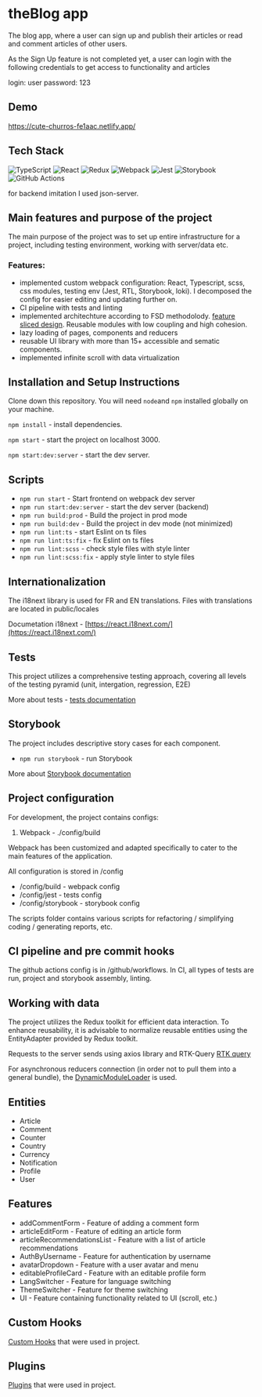 
# theBlog app
The blog app, where a user can sign up and publish their articles or read and comment articles of other users. 

As the Sign Up feature is not completed yet, a user can login with the following credentials to get access to functionality and articles

login: user
password: 123

## Demo
 https://cute-churros-fe1aac.netlify.app/

## Tech Stack
![TypeScript](https://img.shields.io/badge/typescript-%23007ACC.svg?style=for-the-badge&logo=typescript&logoColor=white)
![React](https://img.shields.io/badge/react-%2320232a.svg?style=for-the-badge&logo=react&logoColor=%2361DAFB) 
![Redux](https://img.shields.io/badge/redux-%23593d88.svg?style=for-the-badge&logo=redux&logoColor=white)
![Webpack](https://img.shields.io/badge/webpack-%238DD6F9.svg?style=for-the-badge&logo=webpack&logoColor=black)
![Jest](https://img.shields.io/badge/-jest-%23C21325?style=for-the-badge&logo=jest&logoColor=white)
![Storybook](https://img.shields.io/badge/-Storybook-FF4785?style=for-the-badge&logo=storybook&logoColor=white)
![GitHub Actions](https://img.shields.io/badge/github%20actions-%232671E5.svg?style=for-the-badge&logo=githubactions&logoColor=white)

for backend imitation I used json-server.
## Main features and purpose of the project
The main purpose of the project was to set up entire infrastructure for a project, including testing environment, working with server/data etc. 
### Features:  
- implemented custom webpack configuration: React, Typescript, scss, css modules, testing env (Jest, RTL, Storybook, loki). I decomposed the config for easier editing and updating further on.
- CI pipeline with tests and linting
- implemented architechture according to FSD methodolody. [feature sliced design](https://feature-sliced.design/docs/get-started/tutorial). Reusable modules with low coupling and high cohesion.
- lazy loading of pages, components and reducers
- reusable UI library with more than 15+ accessible and sematic components.
- implemented infinite scroll with data virtualization

## Installation and Setup Instructions 
Clone down this repository. You will need `node`and `npm` installed globally on your machine. 

`npm install` - install dependencies. 

`npm start` - start the project on localhost 3000.

`npm start:dev:server` - start the dev server.

## Scripts
-   `npm run start` - Start frontend on webpack dev server
-   `npm run start:dev:server` - start the dev server (backend)
-   `npm run build:prod` - Build the project in prod mode
-   `npm run build:dev` - Build the project in dev mode (not minimized)
-   `npm run lint:ts` - start Eslint on ts files
-   `npm run lint:ts:fix` - fix Eslint on ts files
-   `npm run lint:scss` - check style files with style linter
-   `npm run lint:scss:fix` - apply style linter to style files
## Internationalization 
The i18next library is used for FR and EN translations.
Files with translations are located in public/locales

Documetation i18next - [https://react.i18next.com/](https://react.i18next.com/)
## Tests
This project utilizes a comprehensive testing approach, covering all levels of the testing pyramid (unit, intergation, regression, E2E)

More about tests - [tests documentation](/docs/tests.md)
## Storybook
The project includes descriptive story cases for each component.

- `npm run storybook` - run Storybook 

More about [Storybook documentation](/docs/storybook.md)

## Project configuration
For development, the project contains configs:
1. Webpack - ./config/build

Webpack has been customized and adapted specifically to cater to the main features of the application.

All configuration is stored in /config
- /config/build - webpack config
- /config/jest - tests config
- /config/storybook - storybook config

The scripts folder contains various scripts for refactoring / simplifying coding / generating reports, etc.

## CI pipeline and pre commit hooks
The github actions config is in /github/workflows. In CI, all types of tests are run, project and storybook assembly, linting.

## Working with data
The project utilizes the Redux toolkit for efficient data interaction. To enhance reusability, it is advisable to normalize reusable entities using the EntityAdapter provided by Redux toolkit.

Requests to the server sends using axios library and RTK-Query [RTK query](/src/shared/api/rtkApi.ts)

For asynchronous reducers connection (in order not to pull them into a general bundle), the [DynamicModuleLoader](/src/shared/lib/components/DynamicModuleLoader/DynamicModuleLoader.tsx) is used.

## Entities
- Article
- Comment
- Counter
- Country
- Currency
- Notification
- Profile
- User

## Features
- addCommentForm - Feature of adding a comment form
- articleEditForm - Feature of editing an article form
- articleRecommendationsList - Feature with a list of article recommendations
- AuthByUsername - Feature for authentication by username
- avatarDropdown - Feature with a user avatar and menu
- editableProfileCard - Feature with an editable profile form
- LangSwitcher - Feature for language switching
- ThemeSwitcher - Feature for theme switching
- UI - Feature containing functionality related to UI (scroll, etc.)

## Custom Hooks
[Custom Hooks](/docs/hooks.md) that were used in project.

## Plugins
[Plugins](/docs/plugins.md) that were used in project.
